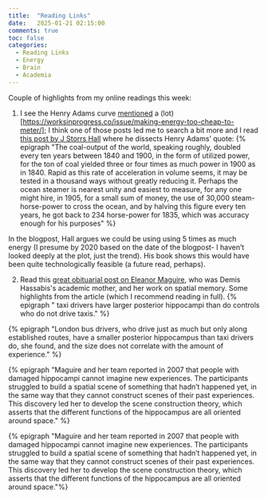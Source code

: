 ```yaml
---
title:  "Reading Links"
date:   2025-01-21 02:15:00
comments: true
toc: false
categories:
  - Reading Links
  - Energy
  - Brain
  - Academia
---
```


Couple of highlights from my online readings this week:
1. I see the Henry Adams curve [mentioned](https://worksinprogress.co/issue/interview-jstorrshall/) a (lot)[https://worksinprogress.co/issue/making-energy-too-cheap-to-meter/]; I think one of those posts led me to search a bit more and I read [this post by J Storrs Hall](https://wimflyc.blogspot.com/2021/01/the-henry-adams-curve-closer-look.html0) where he dissects Henry Adams’ quote:
{% epigraph "The coal-output of the world, speaking roughly, doubled every ten years between 1840 and 1900, in the form of utilized power, for the ton of coal yielded three or four times as much power in 1900 as in 1840. Rapid as this rate of acceleration in volume seems, it may be tested in a thousand ways without greatly reducing it. Perhaps the ocean steamer is nearest unity and easiest to measure, for any one might hire, in 1905, for a small sum of money, the use of 30,000 steam-horse-power to cross the ocean, and by halving this figure every ten years, he got back to 234 horse-power for 1835, which was accuracy enough for his purposes" %}

In the blogpost, Hall argues we could be using using 5 times as much energy (I presume by 2020 based on the date of the blogpost- I haven’t looked deeply at the plot, just the trend). His book shows this would have been quite technologically feasible (a future read, perhaps).

2. Read this [great obituarial post on Eleanor Maguire](https://www.thetransmitter.org/memory/remembering-eleanor-maguire-trailblazer-of-human-memory/), who was Demis Hassabis's academic mother, and her work on spatial memory. Some highlights from the article (which I recommend reading in full).
{% epigraph " taxi drivers have larger posterior hippocampi than do controls who do not drive taxis." %}

{% epigraph "London bus drivers, who drive just as much but only along established routes, have a smaller posterior hippocampus than taxi drivers do, she found, and the size does not correlate with the amount of experience." %}

{% epigraph "Maguire and her team reported in 2007 that people with damaged hippocampi cannot imagine new experiences. The participants struggled to build a spatial scene of something that hadn’t happened yet, in the same way that they cannot construct scenes of their past experiences. This discovery led her to develop the scene construction theory, which asserts that the different functions of the hippocampus are all oriented around space." %}

{% epigraph "Maguire and her team reported in 2007 that people with damaged hippocampi cannot imagine new experiences. The participants struggled to build a spatial scene of something that hadn’t happened yet, in the same way that they cannot construct scenes of their past experiences. This discovery led her to develop the scene construction theory, which asserts that the different functions of the hippocampus are all oriented around space."%}

